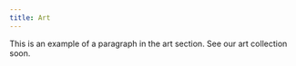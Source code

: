 ```yaml
---
title: Art
---
```


This is an example of a paragraph in the art section.
See our art collection soon.
